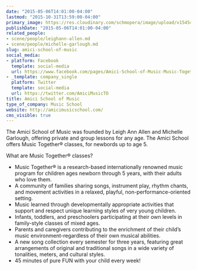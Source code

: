 ```yaml
---
date: "2015-05-06T14:01:00-04:00"
lastmod: "2015-10-31T13:59:00-04:00"
primary_image: https://res.cloudinary.com/schmopera/image/upload/v1545409169/media/webhook-uploads/1446314379400/Logo---Amici.jpg.jpg
publishDate: "2015-05-06T14:01:00-04:00"
related_people:
- scene/people/leighann-allen.md
- scene/people/michelle-garlough.md
slug: amici-school-of-music
social_media:
- platform: Facebook
  template: social-media
  url: https://www.facebook.com/pages/Amici-School-of-Music-Music-Together/273016366070247?fref=ts
- _template: company_single
  platform: Twitter
  template: social-media
  url: https://twitter.com/AmiciMusicTO
title: Amici School of Music
type_of_company: Music School
website: http://amicimusicschool.com/
cms_visible: true
---
```


The Amici School of Music was founded by Leigh Ann Allen and Michelle Garlough, offering private and group lessons for any age. The Amici School offers Music Together® classes, for newbords up to age 5.

What are Music Together® classes?

* Music Together® is a research-based internationally renowned music program for children ages newborn through 5 years, with their adults who love them.
* A community of families sharing songs, instrument play, rhythm chants, and movement activities in a relaxed, playful, non-performance-oriented setting.
* Music learned through developmentally appropriate activities that support and respect unique learning styles of very young children.
* Infants, toddlers, and preschoolers participating at their own levels in family-style classes of mixed ages.
* Parents and caregivers contributing to the enrichment of their child’s music environment-regardless of their own musical abilities.
* A new song collection every semester for three years, featuring great arrangements of original and traditional songs in a wide variety of tonalities, meters, and cultural styles.
* 45 minutes of pure FUN with your child every week!

